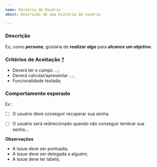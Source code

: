 ```yaml
---
name: História de Usuário
about: Descrição de uma história de usuário

---
```


### Descrição
Eu, como ***persona***, gostaria de ***realizar algo*** para ***alcance um objetivo***.

### Critérios de Aceitação [?](http://www.metodoagil.com/historias-de-usuario/)
- Deverá ter o campo ...;
- Deverá calcular/apresentar ...;
- Funcionalidade testada;

### Comportamento esperado  

Ex :  

- [ ] O usuário deve conseguir recuperar sua senha.  

- [ ] O usuário será redirecionado quando não conseguir lembrar sua senha...

**Observações**

- A issue deve ser pontuada;
- A issue deve ser delegada a alguém;
- A issue deve ter labels;
